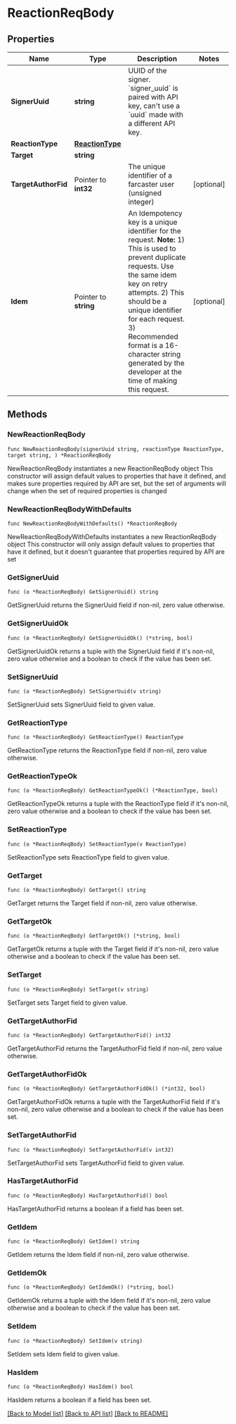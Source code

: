 # ReactionReqBody

## Properties

Name | Type | Description | Notes
------------ | ------------- | ------------- | -------------
**SignerUuid** | **string** | UUID of the signer. &#x60;signer_uuid&#x60; is paired with API key, can&#39;t use a &#x60;uuid&#x60; made with a different API key.  | 
**ReactionType** | [**ReactionType**](ReactionType.md) |  | 
**Target** | **string** |  | 
**TargetAuthorFid** | Pointer to **int32** | The unique identifier of a farcaster user (unsigned integer) | [optional] 
**Idem** | Pointer to **string** | An Idempotency key is a unique identifier for the request. **Note:**  1) This is used to prevent duplicate requests. Use the same idem key on retry attempts. 2) This should be a unique identifier for each request. 3) Recommended format is a 16-character string generated by the developer at the time of making this request.  | [optional] 

## Methods

### NewReactionReqBody

`func NewReactionReqBody(signerUuid string, reactionType ReactionType, target string, ) *ReactionReqBody`

NewReactionReqBody instantiates a new ReactionReqBody object
This constructor will assign default values to properties that have it defined,
and makes sure properties required by API are set, but the set of arguments
will change when the set of required properties is changed

### NewReactionReqBodyWithDefaults

`func NewReactionReqBodyWithDefaults() *ReactionReqBody`

NewReactionReqBodyWithDefaults instantiates a new ReactionReqBody object
This constructor will only assign default values to properties that have it defined,
but it doesn't guarantee that properties required by API are set

### GetSignerUuid

`func (o *ReactionReqBody) GetSignerUuid() string`

GetSignerUuid returns the SignerUuid field if non-nil, zero value otherwise.

### GetSignerUuidOk

`func (o *ReactionReqBody) GetSignerUuidOk() (*string, bool)`

GetSignerUuidOk returns a tuple with the SignerUuid field if it's non-nil, zero value otherwise
and a boolean to check if the value has been set.

### SetSignerUuid

`func (o *ReactionReqBody) SetSignerUuid(v string)`

SetSignerUuid sets SignerUuid field to given value.


### GetReactionType

`func (o *ReactionReqBody) GetReactionType() ReactionType`

GetReactionType returns the ReactionType field if non-nil, zero value otherwise.

### GetReactionTypeOk

`func (o *ReactionReqBody) GetReactionTypeOk() (*ReactionType, bool)`

GetReactionTypeOk returns a tuple with the ReactionType field if it's non-nil, zero value otherwise
and a boolean to check if the value has been set.

### SetReactionType

`func (o *ReactionReqBody) SetReactionType(v ReactionType)`

SetReactionType sets ReactionType field to given value.


### GetTarget

`func (o *ReactionReqBody) GetTarget() string`

GetTarget returns the Target field if non-nil, zero value otherwise.

### GetTargetOk

`func (o *ReactionReqBody) GetTargetOk() (*string, bool)`

GetTargetOk returns a tuple with the Target field if it's non-nil, zero value otherwise
and a boolean to check if the value has been set.

### SetTarget

`func (o *ReactionReqBody) SetTarget(v string)`

SetTarget sets Target field to given value.


### GetTargetAuthorFid

`func (o *ReactionReqBody) GetTargetAuthorFid() int32`

GetTargetAuthorFid returns the TargetAuthorFid field if non-nil, zero value otherwise.

### GetTargetAuthorFidOk

`func (o *ReactionReqBody) GetTargetAuthorFidOk() (*int32, bool)`

GetTargetAuthorFidOk returns a tuple with the TargetAuthorFid field if it's non-nil, zero value otherwise
and a boolean to check if the value has been set.

### SetTargetAuthorFid

`func (o *ReactionReqBody) SetTargetAuthorFid(v int32)`

SetTargetAuthorFid sets TargetAuthorFid field to given value.

### HasTargetAuthorFid

`func (o *ReactionReqBody) HasTargetAuthorFid() bool`

HasTargetAuthorFid returns a boolean if a field has been set.

### GetIdem

`func (o *ReactionReqBody) GetIdem() string`

GetIdem returns the Idem field if non-nil, zero value otherwise.

### GetIdemOk

`func (o *ReactionReqBody) GetIdemOk() (*string, bool)`

GetIdemOk returns a tuple with the Idem field if it's non-nil, zero value otherwise
and a boolean to check if the value has been set.

### SetIdem

`func (o *ReactionReqBody) SetIdem(v string)`

SetIdem sets Idem field to given value.

### HasIdem

`func (o *ReactionReqBody) HasIdem() bool`

HasIdem returns a boolean if a field has been set.


[[Back to Model list]](../README.md#documentation-for-models) [[Back to API list]](../README.md#documentation-for-api-endpoints) [[Back to README]](../README.md)


